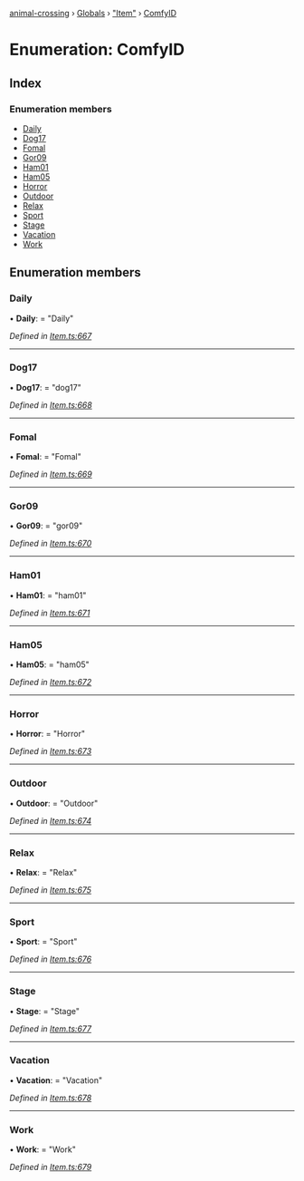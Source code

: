 [animal-crossing](../README.md) › [Globals](../globals.md) › ["Item"](../modules/_item_.md) › [ComfyID](_item_.comfyid.md)

# Enumeration: ComfyID

## Index

### Enumeration members

* [Daily](_item_.comfyid.md#daily)
* [Dog17](_item_.comfyid.md#dog17)
* [Fomal](_item_.comfyid.md#fomal)
* [Gor09](_item_.comfyid.md#gor09)
* [Ham01](_item_.comfyid.md#ham01)
* [Ham05](_item_.comfyid.md#ham05)
* [Horror](_item_.comfyid.md#horror)
* [Outdoor](_item_.comfyid.md#outdoor)
* [Relax](_item_.comfyid.md#relax)
* [Sport](_item_.comfyid.md#sport)
* [Stage](_item_.comfyid.md#stage)
* [Vacation](_item_.comfyid.md#vacation)
* [Work](_item_.comfyid.md#work)

## Enumeration members

###  Daily

• **Daily**: = "Daily"

*Defined in [Item.ts:667](https://github.com/Norviah/animal-crossing/blob/c9eb585/module/types/Item.ts#L667)*

___

###  Dog17

• **Dog17**: = "dog17"

*Defined in [Item.ts:668](https://github.com/Norviah/animal-crossing/blob/c9eb585/module/types/Item.ts#L668)*

___

###  Fomal

• **Fomal**: = "Fomal"

*Defined in [Item.ts:669](https://github.com/Norviah/animal-crossing/blob/c9eb585/module/types/Item.ts#L669)*

___

###  Gor09

• **Gor09**: = "gor09"

*Defined in [Item.ts:670](https://github.com/Norviah/animal-crossing/blob/c9eb585/module/types/Item.ts#L670)*

___

###  Ham01

• **Ham01**: = "ham01"

*Defined in [Item.ts:671](https://github.com/Norviah/animal-crossing/blob/c9eb585/module/types/Item.ts#L671)*

___

###  Ham05

• **Ham05**: = "ham05"

*Defined in [Item.ts:672](https://github.com/Norviah/animal-crossing/blob/c9eb585/module/types/Item.ts#L672)*

___

###  Horror

• **Horror**: = "Horror"

*Defined in [Item.ts:673](https://github.com/Norviah/animal-crossing/blob/c9eb585/module/types/Item.ts#L673)*

___

###  Outdoor

• **Outdoor**: = "Outdoor"

*Defined in [Item.ts:674](https://github.com/Norviah/animal-crossing/blob/c9eb585/module/types/Item.ts#L674)*

___

###  Relax

• **Relax**: = "Relax"

*Defined in [Item.ts:675](https://github.com/Norviah/animal-crossing/blob/c9eb585/module/types/Item.ts#L675)*

___

###  Sport

• **Sport**: = "Sport"

*Defined in [Item.ts:676](https://github.com/Norviah/animal-crossing/blob/c9eb585/module/types/Item.ts#L676)*

___

###  Stage

• **Stage**: = "Stage"

*Defined in [Item.ts:677](https://github.com/Norviah/animal-crossing/blob/c9eb585/module/types/Item.ts#L677)*

___

###  Vacation

• **Vacation**: = "Vacation"

*Defined in [Item.ts:678](https://github.com/Norviah/animal-crossing/blob/c9eb585/module/types/Item.ts#L678)*

___

###  Work

• **Work**: = "Work"

*Defined in [Item.ts:679](https://github.com/Norviah/animal-crossing/blob/c9eb585/module/types/Item.ts#L679)*
